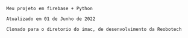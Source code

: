 `Meu projeto em firebase + Python`

`Atualizado em 01 de Junho de 2022`

`Clonado para o diretorio do imac, de desenvolvimento da Reobotech`